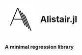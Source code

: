 

<h1 align="center">
  <br>
  <a href=""><img src="./assets/logo.png" alt="Markdownify" width="100"></a> <a style="position: relative; top: -40px; left: 10px;">Alistair.jl </a>
  <br>
</h1>

<h3 align="center">A minimal regression library</h3>